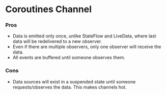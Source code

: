 # Coroutines Channel

### Pros
- Data is emitted only once, unlike StateFlow and LiveData, where last data will be redelivered to a new observer.
- Even if there are multiple observers, only one observer will receive the data.
- All events are buffered until someone observes them.

### Cons
- Data sources will exist in a suspended state until someone requests/observes the data. This makes channels hot.

